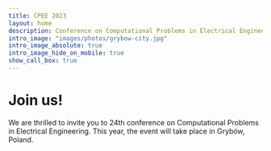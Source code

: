 ```yaml
---
title: CPEE 2023
layout: home
description: Conference on Computational Problems in Electrical Engineering
intro_image: "images/photos/grybow-city.jpg"
intro_image_absolute: true
intro_image_hide_on_mobile: true
show_call_box: true
---
```


# Join us!

We are thrilled to invite you to 24th conference on Computational Problems
in Electrical Engineering. This year, the event will take place in Grybów,
Poland.